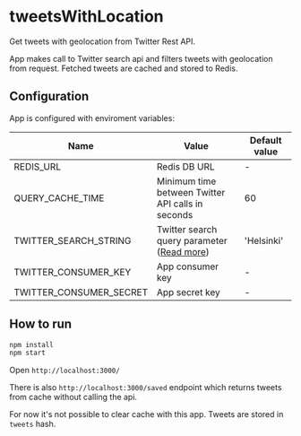 # tweetsWithLocation
Get tweets with geolocation from Twitter Rest API.

App makes call to Twitter search api and filters tweets with geolocation from request.
Fetched tweets are cached and stored to Redis.

## Configuration

App is configured with enviroment variables:

| Name | Value | Default value |
| --- | --- | --- |
| REDIS_URL | Redis DB URL | - |
| QUERY_CACHE_TIME | Minimum time between Twitter API calls in seconds | 60 |
| TWITTER_SEARCH_STRING | Twitter search query parameter ([Read more](https://dev.twitter.com/rest/public/search)) | 'Helsinki' |
| TWITTER_CONSUMER_KEY | App consumer key | - |
| TWITTER_CONSUMER_SECRET | App secret key | - |

## How to run
```bash
npm install
npm start
```
Open `http://localhost:3000/`

There is also `http://localhost:3000/saved` endpoint which returns tweets from cache without calling the api.

For now it's not possible to clear cache with this app. Tweets are stored in `tweets` hash.
